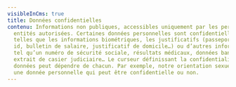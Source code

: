 ```yaml
---
visibleInCms: true
title: Données confidentielles
contenu: Informations non publiques, accessibles uniquement par les personnes et
  entités autorisées. Certaines données personnelles sont confidentielles,
  telles que les informations biométriques, les justificatifs (passeport, carte
  id, bulletin de salaire, justificatif de domicile…) ou d’autres informations
  tel qu’un numéro de sécurité sociale, résultats médicaux, données bancaires,
  extrait de casier judiciaire… Le curseur définissant la confidentialité de nos
  données peut dépendre de chacun. Par exemple, notre orientation sexuelle est
  une donnée personnelle qui peut être confidentielle ou non.
---
```


